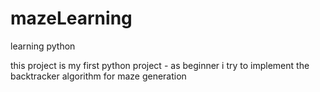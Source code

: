 # mazeLearning
learning python

this project is my first python project - as beginner i try to implement the backtracker algorithm for maze generation
